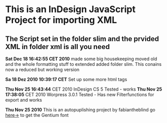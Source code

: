 This is an InDesign JavaScript Project for importing XML
=======================================================
The Script set in the folder slim and the prvided XML in folder xml is all you need
-----------------------------------------------------------------------------------


**Sat Dec 18 16:42:55 CET 2010** made some big housekeeping
moved old and the whole formatting stuff to extended
added folder slim. This conains now a reduced but working version

**Sa 18 Dez 2010 10:39:17 CET** Set up some more html tags

**Thu Nov 25 16:43:44** CET 2010 InDesign CS 5 Tested - works
**Thu Nov 25 17:38:05** CET 2010 Worpress 3.0.1 Tested - Has new Filterfunctions for export and works

**Thu Nov 25 2010**
This is an autopuplishing project by fabiantheblind
go [here->](http://scripts.sil.org/cms/scripts/page.php?item_id=Gentium_download)
to get the Gentium font






